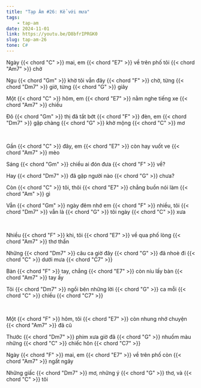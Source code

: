 ```yaml
---
title: "Tạp Âm #26: Kể với mưa"
tags:
    - tap-am
date: 2024-11-01
link: https://youtu.be/D8bfrIPRGK0
slug: tap-am-26
tone: C#
---
```

Ngày {{< chord "C" >}} mai, em {{< chord "E7" >}} về trên phố tôi {{< chord "Am7" >}} chờ

Ngu {{< chord "Gm" >}} khờ tôi vẫn đây {{< chord "F" >}} chờ, từng {{< chord "Dm7" >}} giờ, từng {{< chord "G" >}} giây

Một {{< chord "C" >}} hôm, em {{< chord "E7" >}} nằm nghe tiếng xe {{< chord "Am7" >}} chiều

Đô {{< chord "Gm" >}} thị đã tắt bớt {{< chord "F" >}} đèn, em {{< chord "Dm7" >}} gặp chàng {{< chord "G" >}} khờ mộng {{< chord "C" >}} mơ

<br>

Gần {{< chord "C" >}} đây, em {{< chord "E7" >}} còn hay vuốt ve {{< chord "Am7" >}} mèo

Sáng {{< chord "Gm" >}} chiều ai đón đưa {{< chord "F" >}} về?

Hay {{< chord "Dm7" >}} đã gặp người nào {{< chord "G" >}} chưa?

Còn {{< chord "C" >}} tôi, thôi {{< chord "E7" >}} chẳng buồn nói làm {{< chord "Am" >}} gì

Vẫn {{< chord "Gm" >}} ngày đêm nhớ em {{< chord "F" >}} nhiều, tôi {{< chord "Dm7" >}} vẫn là {{< chord "G" >}} tôi ngày {{< chord "C" >}} xưa

<br>

Nhiều {{< chord "F" >}} khi, tôi {{< chord "E7" >}} về qua phố lòng {{< chord "Am7" >}} thơ thẩn

Những {{< chord "Dm7" >}} câu ca giờ đây {{< chord "G" >}} đã nhoè đi {{< chord "C" >}} dưới mưa {{< chord "C7" >}}

Bàn {{< chord "F" >}} tay, chẳng {{< chord "E7" >}} còn níu lấy bàn {{< chord "Am7" >}} tay ấy

Tôi {{< chord "Dm7" >}} ngồi bên những lời {{< chord "G" >}} ca mỗi {{< chord "C" >}} chiều {{< chord "C7" >}}

<br>

Một {{< chord "F" >}} hôm, tôi {{< chord "E7" >}} còn nhung nhớ chuyện {{< chord "Am7" >}} đã cũ

Thước {{< chord "Dm7" >}} phim xưa giờ đã {{< chord "G" >}} nhuốm màu những {{< chord "C" >}} chiếc hôn {{< chord "C7" >}}

Ngày {{< chord "F" >}} mai, em {{< chord "E7" >}} về trên phố còn {{< chord "Am7" >}} ngất ngây

Những giấc {{< chord "Dm7" >}} mơ, những ý {{< chord "G" >}} thơ, và {{< chord "C" >}} tôi
